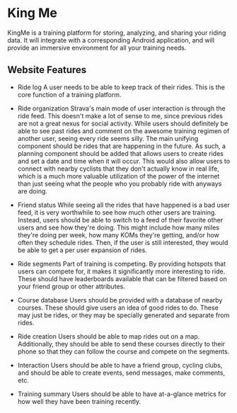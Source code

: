 # King Me

KingMe is a training platform for storing, analyzing, and sharing your riding
data. It will integrate with a corresponding Android application, and will
provide an immersive environment for all your training needs.

## Website Features

- Ride log
  A user needs to be able to keep track of their rides. This is the core
  function of a training platform.

- Ride organization
  Strava's main mode of user interaction is through the ride feed. This doesn't
  make a lot of sense to me, since previous rides are not a great nexus for
  social activity. While users should definitely be able to see past rides and
  comment on the awesome training regimen of another user, seeing every ride
  seems silly. The main unifying component should be rides that are happening in
  the future. As such, a planning component should be added that allows users to
  create rides and set a date and time when it will occur. This would also allow
  users to connect with nearby cyclists that they don't actually know in real
  life, which is a much more valuable utilization of the power of the internet
  than just seeing what the people who you probably ride with anyways are doing.

- Friend status
  While seeing all the rides that have happened is a bad user feed, it is very
  worthwhile to see how much other users are training. Instead, users should be
  able to switch to a feed of their favorite other users and see how they're
  doing. This might include how many miles they're doing per week, how many KOMs
  they're getting, and/or how often they schedule rides. Then, if the user is
  still interested, they would be able to get a per user expansion of rides.

- Ride segments
  Part of training is competing. By providing hotspots that users can compete
  for, it makes it significantly more interesting to ride. These should have
  leaderboards available that can be filtered based on your friend group or
  other attributes.

- Course database
  Users should be provided with a database of nearby courses. These should give
  users an idea of good rides to do. These may just be rides, or they may be
  specially generated and separate from rides.

- Ride creation
  Users should be able to map rides out on a map. Additionally, they should be
  able to send these courses directly to their phone so that they can follow
  the course and compete on the segments.

- Interaction
  Users should be able to have a friend group, cycling clubs, and should be able
  to create events, send messages, make comments, etc.

- Training summary
  Users should be able to have at-a-glance metrics for how well they have been
  training recently.